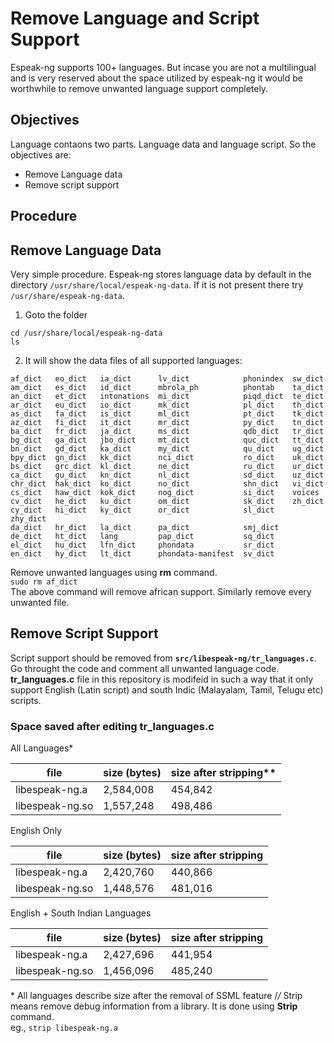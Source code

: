 # Remove Language and Script Support
Espeak-ng supports 100+ languages. But incase you are not a multilingual and is very reserved about the space utilized by espeak-ng it would be worthwhile to remove unwanted language support completely.

## Objectives
Language contaons two parts. Language data and language script. So the objectives are:
- Remove Language data 
- Remove script support
  
## Procedure
## Remove Language Data
Very simple procedure. Espeak-ng stores language data by default in the directory `/usr/share/local/espeak-ng-data`. If it is not present there try `/usr/share/espeak-ng-data`.
1. Goto the folder
```
cd /usr/share/local/espeak-ng-data
ls
```
2. It will show the data files of all supported languages:
```
af_dict   eo_dict   ia_dict      lv_dict            phonindex  sw_dict
am_dict   es_dict   id_dict      mbrola_ph          phontab    ta_dict
an_dict   et_dict   intonations  mi_dict            piqd_dict  te_dict
ar_dict   eu_dict   io_dict      mk_dict            pl_dict    th_dict
as_dict   fa_dict   is_dict      ml_dict            pt_dict    tk_dict
az_dict   fi_dict   it_dict      mr_dict            py_dict    tn_dict
ba_dict   fr_dict   ja_dict      ms_dict            qdb_dict   tr_dict
bg_dict   ga_dict   jbo_dict     mt_dict            quc_dict   tt_dict
bn_dict   gd_dict   ka_dict      my_dict            qu_dict    ug_dict
bpy_dict  gn_dict   kk_dict      nci_dict           ro_dict    uk_dict
bs_dict   grc_dict  kl_dict      ne_dict            ru_dict    ur_dict
ca_dict   gu_dict   kn_dict      nl_dict            sd_dict    uz_dict
chr_dict  hak_dict  ko_dict      no_dict            shn_dict   vi_dict
cs_dict   haw_dict  kok_dict     nog_dict           si_dict    voices
cv_dict   he_dict   ku_dict      om_dict            sk_dict    zh_dict
cy_dict   hi_dict   ky_dict      or_dict            sl_dict    zhy_dict
da_dict   hr_dict   la_dict      pa_dict            smj_dict
de_dict   ht_dict   lang         pap_dict           sq_dict
el_dict   hu_dict   lfn_dict     phondata           sr_dict
en_dict   hy_dict   lt_dict      phondata-manifest  sv_dict
```
Remove unwanted languages using **rm** command.  
`sudo rm af_dict`  
The above command will remove african support. Similarly remove every unwanted file.

## Remove Script Support
Script support should be removed from **`src/libespeak-ng/tr_languages.c`**. Go throught the code and comment all unwanted language code.  
**tr_languages.c** file in this repository is modifeid in such a way that it only support English (Latin script) and south Indic (Malayalam, Tamil, Telugu etc) scripts.

### Space saved after editing tr_languages.c

All Languages*

|file                      | size (bytes) | size after stripping** |
---------------------  |  ---------------- | -----------------------
|libespeak-ng.a   |2,584,008     |454,842  |
|libespeak-ng.so |1,557,248      | 498,486 |


English Only

|file                      | size (bytes) | size after stripping |
---------------------  |  ---------------- | ---------------------
|libespeak-ng.a   |2,420,760     | 440,866 |
|libespeak-ng.so |1,448,576      | 481,016 |

English + South Indian Languages

|file                      | size (bytes) | size after stripping |
---------------------  |  ---------------- | ----------------------------
|libespeak-ng.a   |2,427,696     | 441,954 |
|libespeak-ng.so |1,456,096      | 485,240 |


\* All languages describe size after the removal of SSML feature
/*/* Strip means remove debug information from a library. It is done using **Strip** command.  
eg., `strip libespeak-ng.a`